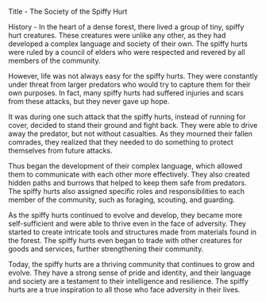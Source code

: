Title - The Society of the Spiffy Hurt

History - In the heart of a dense forest, there lived a group of tiny, spiffy hurt creatures. These creatures were unlike any other, as they had developed a complex language and society of their own. The spiffy hurts were ruled by a council of elders who were respected and revered by all members of the community.

However, life was not always easy for the spiffy hurts. They were constantly under threat from larger predators who would try to capture them for their own purposes. In fact, many spiffy hurts had suffered injuries and scars from these attacks, but they never gave up hope.

It was during one such attack that the spiffy hurts, instead of running for cover, decided to stand their ground and fight back. They were able to drive away the predator, but not without casualties. As they mourned their fallen comrades, they realized that they needed to do something to protect themselves from future attacks.

Thus began the development of their complex language, which allowed them to communicate with each other more effectively. They also created hidden paths and burrows that helped to keep them safe from predators. The spiffy hurts also assigned specific roles and responsibilities to each member of the community, such as foraging, scouting, and guarding.

As the spiffy hurts continued to evolve and develop, they became more self-sufficient and were able to thrive even in the face of adversity. They started to create intricate tools and structures made from materials found in the forest. The spiffy hurts even began to trade with other creatures for goods and services, further strengthening their community.

Today, the spiffy hurts are a thriving community that continues to grow and evolve. They have a strong sense of pride and identity, and their language and society are a testament to their intelligence and resilience. The spiffy hurts are a true inspiration to all those who face adversity in their lives.